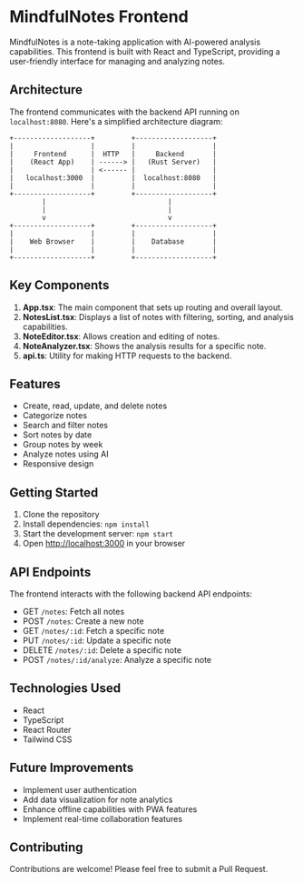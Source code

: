 # MindfulNotes Frontend

MindfulNotes is a note-taking application with AI-powered analysis capabilities. This frontend is built with React and TypeScript, providing a user-friendly interface for managing and analyzing notes.

## Architecture

The frontend communicates with the backend API running on `localhost:8080`. Here's a simplified architecture diagram:

```
+-------------------+         +-------------------+
|                   |         |                   |
|     Frontend      |  HTTP   |     Backend       |
|    (React App)    | ------> |   (Rust Server)   |
|                   | <------ |                   |
|   localhost:3000  |         |  localhost:8080   |
|                   |         |                   |
+-------------------+         +-------------------+
        |                              |
        |                              |
        v                              v
+-------------------+         +-------------------+
|                   |         |                   |
|    Web Browser    |         |    Database       |
|                   |         |                   |
+-------------------+         +-------------------+
```

## Key Components

1. **App.tsx**: The main component that sets up routing and overall layout.
2. **NotesList.tsx**: Displays a list of notes with filtering, sorting, and analysis capabilities.
3. **NoteEditor.tsx**: Allows creation and editing of notes.
4. **NoteAnalyzer.tsx**: Shows the analysis results for a specific note.
5. **api.ts**: Utility for making HTTP requests to the backend.

## Features

- Create, read, update, and delete notes
- Categorize notes
- Search and filter notes
- Sort notes by date
- Group notes by week
- Analyze notes using AI
- Responsive design

## Getting Started

1. Clone the repository
2. Install dependencies: `npm install`
3. Start the development server: `npm start`
4. Open [http://localhost:3000](http://localhost:3000) in your browser

## API Endpoints

The frontend interacts with the following backend API endpoints:

- GET `/notes`: Fetch all notes
- POST `/notes`: Create a new note
- GET `/notes/:id`: Fetch a specific note
- PUT `/notes/:id`: Update a specific note
- DELETE `/notes/:id`: Delete a specific note
- POST `/notes/:id/analyze`: Analyze a specific note

## Technologies Used

- React
- TypeScript
- React Router
- Tailwind CSS

## Future Improvements

- Implement user authentication
- Add data visualization for note analytics
- Enhance offline capabilities with PWA features
- Implement real-time collaboration features

## Contributing

Contributions are welcome! Please feel free to submit a Pull Request.
